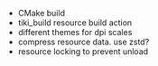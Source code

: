 - CMake build
- tiki_build resource build action
- different themes for dpi scales
- compress resource data. use zstd?
- resource locking to prevent unload